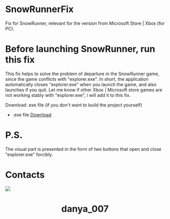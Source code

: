 # SnowRunnerFix
 Fix for SnowRunner, relevant for the version from Microsoft Store | Xbox (for PC).
# Before launching SnowRunner, run this fix
 This fix helps to solve the problem of departure in the SnowRunner game, since the game conflicts with "explorer.exe". In short, the application automatically closes "explorer.exe" when you launch the game, and also launches if you quit.
 Let me know if other Xbox | Microsoft store games are not working stably with "explorer.exe", i will add it to this fix.

Download .exe file (if you don't want to build the project yourself)
- .exe file [Download](https://github.com/OneSpir1t/SnowRunnerFix/SnowRunnerFix/bin/Release/download/SnowRunnerFix.exe)

# P.S.
 The visual part is presented in the form of two buttons that open and close "explorer.exe" forcibly.

 # Contacts
 <p>
  <img src="https://assets-global.website-files.com/6257adef93867e50d84d30e2/636e0b5061df29d55a92d945_full_logo_blurple_RGB.svg">
  <h1 align="center">danya_007</h1>
 </p>
